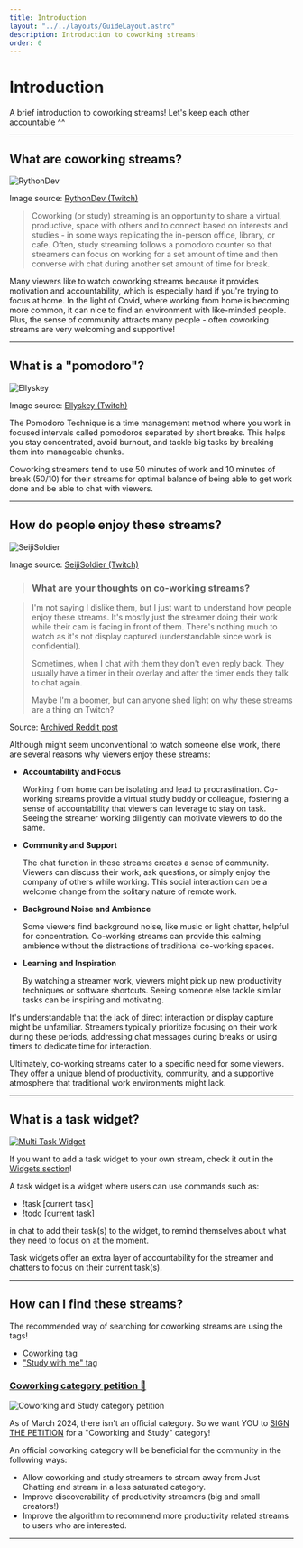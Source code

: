 ```yaml
---
title: Introduction
layout: "../../layouts/GuideLayout.astro"
description: Introduction to coworking streams!
order: 0
---
```


# Introduction

A brief introduction to coworking streams! Let's keep each other accountable ^^

---

## What are coworking streams?

![RythonDev](/images/introduction/rythondev.webp)

Image source: [RythonDev (Twitch)](https://twitch.tv/RythonDev)

> Coworking (or study) streaming is an opportunity to share a virtual, productive, space with others and to connect based on interests and studies - in some ways replicating the in-person office, library, or cafe. Often, study streaming follows a pomodoro counter so that streamers can focus on working for a set amount of time and then converse with chat during another set amount of time for break.

Many viewers like to watch coworking streams because it provides motivation and accountability, which is especially hard if you're trying to focus at home. In the light of Covid, where working from home is becoming more common, it can nice to find an environment with like-minded people. Plus, the sense of community attracts many people - often coworking streams are very welcoming and supportive!

---

## What is a "pomodoro"?

<img src="/images/introduction/ellyskey.webp" alt="Ellyskey" loading="lazy" />

Image source: [Ellyskey (Twitch)](https://twitch.tv/Ellyskey)

The Pomodoro Technique is a time management method where you work in focused intervals called pomodoros separated by short breaks. This helps you stay concentrated, avoid burnout, and tackle big tasks by breaking them into manageable chunks.

Coworking streamers tend to use 50 minutes of work and 10 minutes of break (50/10) for their streams for optimal balance of being able to get work done and be able to chat with viewers.

---

## How do people enjoy these streams?

<img src="/images/introduction/seijisoldier.webp" alt="SeijiSoldier" loading="lazy" />

Image source: [SeijiSoldier (Twitch)](https://twitch.tv/SeijiSoldier)

> ### What are your thoughts on co-working streams?

> I'm not saying I dislike them, but I just want to understand how people enjoy these streams. It's mostly just the streamer doing their work while their cam is facing in front of them. There's nothing much to watch as it's not display captured (understandable since work is confidential).
> 
> Sometimes, when I chat with them they don't even reply back. They usually have a timer in their overlay and after the timer ends they talk to chat again.
> 
> Maybe I'm a boomer, but can anyone shed light on why these streams are a thing on Twitch?

Source: [Archived Reddit post](https://www.reddit.com/r/Twitch/comments/t66g15/what_are_your_thoughts_on_coworking_streams/)

Although might seem unconventional to watch someone else work, there are several reasons why viewers enjoy these streams:

- **Accountability and Focus**

    Working from home can be isolating and lead to procrastination. Co-working streams provide a virtual study buddy or colleague, fostering a sense of accountability that viewers can leverage to stay on task. Seeing the streamer working diligently can motivate viewers to do the same.

- **Community and Support**

    The chat function in these streams creates a sense of community. Viewers can discuss their work, ask questions, or simply enjoy the company of others while working. This social interaction can be a welcome change from the solitary nature of remote work.

- **Background Noise and Ambience**

    Some viewers find background noise, like music or light chatter, helpful for concentration. Co-working streams can provide this calming ambience without the distractions of traditional co-working spaces.

- **Learning and Inspiration**

    By watching a streamer work, viewers might pick up new productivity techniques or software shortcuts. Seeing someone else tackle similar tasks can be inspiring and motivating.

It's understandable that the lack of direct interaction or display capture might be unfamiliar. Streamers typically prioritize focusing on their work during these periods, addressing chat messages during breaks or using timers to dedicate time for interaction.

Ultimately, co-working streams cater to a specific need for some viewers. They offer a unique blend of productivity, community, and a supportive atmosphere that traditional work environments might lack.

---

## What is a task widget?

<a href="../guide/stream-widgets#task-widgets" class="no-target-blank"><img src="/images/widgets/multitask.webp" alt="Multi Task Widget" loading="lazy"></a>

If you want to add a task widget to your own stream, check it out in the <a href="../guide/stream-widgets#task-widgets" class="no-target-blank">Widgets section</a>!

A task widget is a widget where users can use commands such as:
- !task [current task]
- !todo [current task]

in chat to add their task(s) to the widget, to remind themselves about what they need to focus on at the moment.

Task widgets offer an extra layer of accountability for the streamer and chatters to focus on their current task(s).

---

## How can I find these streams?

The recommended way of searching for coworking streams are using the tags! 

- [Coworking tag](https://www.twitch.tv/directory/all/tags/coworking)
- ["Study with me" tag](https://www.twitch.tv/directory/all/tags/studywithme)

### [Coworking category petition 🔗](https://twitch.uservoice.com/forums/310210-discover/suggestions/46004791-coworking)

<img src="/images/introduction/petition.webp" alt="Coworking and Study category petition" loading="lazy" />

As of March 2024, there isn't an official category. So we want YOU to [SIGN THE PETITION](https://twitch.uservoice.com/forums/310210-discover/suggestions/46004791-coworking) for a "Coworking and Study" category! 

An official coworking category will be beneficial for the community in the following ways:

- Allow coworking and study streamers to stream away from Just Chatting and stream in a less saturated category.
- Improve discoverability of productivity streamers (big and small creators!)
- Improve the algorithm to recommend more productivity related streams to users who are interested.

---
